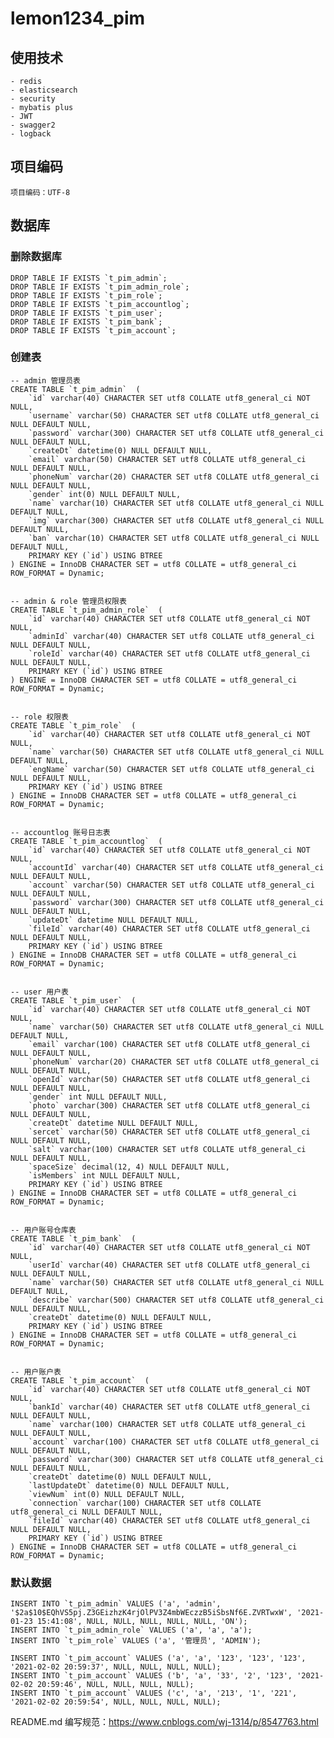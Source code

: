 # lemon1234_pim

## 使用技术

	- redis
	- elasticsearch
	- security
	- mybatis plus
	- JWT
	- swagger2
	- logback
	
## 项目编码

	项目编码：UTF-8
	
## 数据库

### 删除数据库
	DROP TABLE IF EXISTS `t_pim_admin`;
	DROP TABLE IF EXISTS `t_pim_admin_role`;
	DROP TABLE IF EXISTS `t_pim_role`;
	DROP TABLE IF EXISTS `t_pim_accountlog`;
	DROP TABLE IF EXISTS `t_pim_user`;
	DROP TABLE IF EXISTS `t_pim_bank`;
	DROP TABLE IF EXISTS `t_pim_account`;
	
### 创建表

	-- admin 管理员表
	CREATE TABLE `t_pim_admin`  (
		`id` varchar(40) CHARACTER SET utf8 COLLATE utf8_general_ci NOT NULL,
		`username` varchar(50) CHARACTER SET utf8 COLLATE utf8_general_ci NULL DEFAULT NULL,
		`password` varchar(300) CHARACTER SET utf8 COLLATE utf8_general_ci NULL DEFAULT NULL,
		`createDt` datetime(0) NULL DEFAULT NULL,
		`email` varchar(50) CHARACTER SET utf8 COLLATE utf8_general_ci NULL DEFAULT NULL,
		`phoneNum` varchar(20) CHARACTER SET utf8 COLLATE utf8_general_ci NULL DEFAULT NULL,
		`gender` int(0) NULL DEFAULT NULL,
		`name` varchar(10) CHARACTER SET utf8 COLLATE utf8_general_ci NULL DEFAULT NULL,
		`img` varchar(300) CHARACTER SET utf8 COLLATE utf8_general_ci NULL DEFAULT NULL,
		`ban` varchar(10) CHARACTER SET utf8 COLLATE utf8_general_ci NULL DEFAULT NULL,
		PRIMARY KEY (`id`) USING BTREE
	) ENGINE = InnoDB CHARACTER SET = utf8 COLLATE = utf8_general_ci ROW_FORMAT = Dynamic;
	

	-- admin & role 管理员权限表
	CREATE TABLE `t_pim_admin_role`  (
		`id` varchar(40) CHARACTER SET utf8 COLLATE utf8_general_ci NOT NULL,
		`adminId` varchar(40) CHARACTER SET utf8 COLLATE utf8_general_ci NULL DEFAULT NULL,
		`roleId` varchar(40) CHARACTER SET utf8 COLLATE utf8_general_ci NULL DEFAULT NULL,
		PRIMARY KEY (`id`) USING BTREE
	) ENGINE = InnoDB CHARACTER SET = utf8 COLLATE = utf8_general_ci ROW_FORMAT = Dynamic;


	-- role 权限表
	CREATE TABLE `t_pim_role`  (
		`id` varchar(40) CHARACTER SET utf8 COLLATE utf8_general_ci NOT NULL,
		`name` varchar(50) CHARACTER SET utf8 COLLATE utf8_general_ci NULL DEFAULT NULL,
		`engName` varchar(50) CHARACTER SET utf8 COLLATE utf8_general_ci NULL DEFAULT NULL,
		PRIMARY KEY (`id`) USING BTREE	
	) ENGINE = InnoDB CHARACTER SET = utf8 COLLATE = utf8_general_ci ROW_FORMAT = Dynamic;
	
	
	-- accountlog 账号日志表
	CREATE TABLE `t_pim_accountlog`  (
		`id` varchar(40) CHARACTER SET utf8 COLLATE utf8_general_ci NOT NULL,
		`accountId` varchar(40) CHARACTER SET utf8 COLLATE utf8_general_ci NULL DEFAULT NULL,
		`account` varchar(50) CHARACTER SET utf8 COLLATE utf8_general_ci NULL DEFAULT NULL,
		`password` varchar(300) CHARACTER SET utf8 COLLATE utf8_general_ci NULL DEFAULT NULL,
		`updateDt` datetime NULL DEFAULT NULL,
		`fileId` varchar(40) CHARACTER SET utf8 COLLATE utf8_general_ci NULL DEFAULT NULL,
		PRIMARY KEY (`id`) USING BTREE
	) ENGINE = InnoDB CHARACTER SET = utf8 COLLATE = utf8_general_ci ROW_FORMAT = Dynamic;
	
	
	-- user 用户表
	CREATE TABLE `t_pim_user`  (
		`id` varchar(40) CHARACTER SET utf8 COLLATE utf8_general_ci NOT NULL,
		`name` varchar(50) CHARACTER SET utf8 COLLATE utf8_general_ci NULL DEFAULT NULL,
		`email` varchar(100) CHARACTER SET utf8 COLLATE utf8_general_ci NULL DEFAULT NULL,
		`phoneNum` varchar(20) CHARACTER SET utf8 COLLATE utf8_general_ci NULL DEFAULT NULL,
		`openId` varchar(50) CHARACTER SET utf8 COLLATE utf8_general_ci NULL DEFAULT NULL,
		`gender` int NULL DEFAULT NULL,
		`photo` varchar(300) CHARACTER SET utf8 COLLATE utf8_general_ci NULL DEFAULT NULL,
		`createDt` datetime NULL DEFAULT NULL,
		`sercet` varchar(50) CHARACTER SET utf8 COLLATE utf8_general_ci NULL DEFAULT NULL,
		`salt` varchar(100) CHARACTER SET utf8 COLLATE utf8_general_ci NULL DEFAULT NULL,
		`spaceSize` decimal(12, 4) NULL DEFAULT NULL,
		`isMembers` int NULL DEFAULT NULL,
		PRIMARY KEY (`id`) USING BTREE
	) ENGINE = InnoDB CHARACTER SET = utf8 COLLATE = utf8_general_ci ROW_FORMAT = Dynamic;
	
	
	-- 用户账号仓库表
	CREATE TABLE `t_pim_bank`  (
		`id` varchar(40) CHARACTER SET utf8 COLLATE utf8_general_ci NOT NULL, 
		`userId` varchar(40) CHARACTER SET utf8 COLLATE utf8_general_ci NULL DEFAULT NULL,
		`name` varchar(50) CHARACTER SET utf8 COLLATE utf8_general_ci NULL DEFAULT NULL,
		`describe` varchar(500) CHARACTER SET utf8 COLLATE utf8_general_ci NULL DEFAULT NULL,
		`createDt` datetime(0) NULL DEFAULT NULL,
		PRIMARY KEY (`id`) USING BTREE
	) ENGINE = InnoDB CHARACTER SET = utf8 COLLATE = utf8_general_ci ROW_FORMAT = Dynamic;
	
	
	-- 用户账户表
	CREATE TABLE `t_pim_account`  (
		`id` varchar(40) CHARACTER SET utf8 COLLATE utf8_general_ci NOT NULL,
		`bankId` varchar(40) CHARACTER SET utf8 COLLATE utf8_general_ci NULL DEFAULT NULL,
		`name` varchar(100) CHARACTER SET utf8 COLLATE utf8_general_ci NULL DEFAULT NULL,
		`account` varchar(100) CHARACTER SET utf8 COLLATE utf8_general_ci NULL DEFAULT NULL,
		`password` varchar(300) CHARACTER SET utf8 COLLATE utf8_general_ci NULL DEFAULT NULL,
		`createDt` datetime(0) NULL DEFAULT NULL,
		`lastUpdateDt` datetime(0) NULL DEFAULT NULL,
		`viewNum` int(0) NULL DEFAULT NULL,
		`connection` varchar(100) CHARACTER SET utf8 COLLATE utf8_general_ci NULL DEFAULT NULL,
		`fileId` varchar(40) CHARACTER SET utf8 COLLATE utf8_general_ci NULL DEFAULT NULL,
		PRIMARY KEY (`id`) USING BTREE
	) ENGINE = InnoDB CHARACTER SET = utf8 COLLATE = utf8_general_ci ROW_FORMAT = Dynamic;
	
### 默认数据
	INSERT INTO `t_pim_admin` VALUES ('a', 'admin', '$2a$10$EQhVS5pj.Z3GEizhzK4rjOlPV3Z4mbWEczzB5iSbsNf6E.ZVRTwxW', '2021-01-23 15:41:08', NULL, NULL, NULL, NULL, NULL, 'ON');
	INSERT INTO `t_pim_admin_role` VALUES ('a', 'a', 'a');
	INSERT INTO `t_pim_role` VALUES ('a', '管理员', 'ADMIN');
	
	INSERT INTO `t_pim_account` VALUES ('a', 'a', '123', '123', '123', '2021-02-02 20:59:37', NULL, NULL, NULL, NULL);
	INSERT INTO `t_pim_account` VALUES ('b', 'a', '33', '2', '123', '2021-02-02 20:59:46', NULL, NULL, NULL, NULL);
	INSERT INTO `t_pim_account` VALUES ('c', 'a', '213', '1', '221', '2021-02-02 20:59:54', NULL, NULL, NULL, NULL);
	
	
README.md 编写规范：https://www.cnblogs.com/wj-1314/p/8547763.html